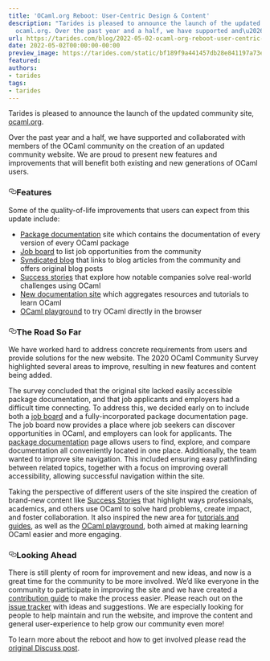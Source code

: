 ```yaml
---
title: 'OCaml.org Reboot: User-Centric Design & Content'
description: "Tarides is pleased to announce the launch of the updated community site,
  ocaml.org. Over the past year and a half, we have supported and\u2026"
url: https://tarides.com/blog/2022-05-02-ocaml-org-reboot-user-centric-design-content
date: 2022-05-02T00:00:00-00:00
preview_image: https://tarides.com/static/bf189f9a441457db28e841197a73e7c5/24883/camel_V3.jpg
featured:
authors:
- tarides
tags:
- tarides
---
```


<p>Tarides is pleased to announce the launch of the updated community site, <a href="https://ocaml.org/">ocaml.org</a>.</p>
<p>Over the past year and a half, we have supported and collaborated with members of the OCaml community on the creation of an updated community website. We are proud to present new features and improvements that will benefit both existing and new generations of OCaml users.</p>
<h3 style="position:relative;"><a href="https://tarides.com/feed.xml#features" aria-label="features permalink" class="anchor before"><svg aria-hidden="true" focusable="false" height="16" version="1.1" viewbox="0 0 16 16" width="16"><path fill-rule="evenodd" d="M4 9h1v1H4c-1.5 0-3-1.69-3-3.5S2.55 3 4 3h4c1.45 0 3 1.69 3 3.5 0 1.41-.91 2.72-2 3.25V8.59c.58-.45 1-1.27 1-2.09C10 5.22 8.98 4 8 4H4c-.98 0-2 1.22-2 2.5S3 9 4 9zm9-3h-1v1h1c1 0 2 1.22 2 2.5S13.98 12 13 12H9c-.98 0-2-1.22-2-2.5 0-.83.42-1.64 1-2.09V6.25c-1.09.53-2 1.84-2 3.25C6 11.31 7.55 13 9 13h4c1.45 0 3-1.69 3-3.5S14.5 6 13 6z"></path></svg></a>Features</h3>
<p>Some of the quality-of-life improvements that users can expect from this update include:</p>
<ul>
<li><a href="https://ocaml.org/packages">Package documentation</a> site which contains the documentation of every version of every OCaml package</li>
<li><a href="https://ocaml.org/opportunities">Job board</a> to list job opportunities from the community</li>
<li><a href="https://ocaml.org/blog">Syndicated blog</a> that links to blog articles from the community and offers original blog posts</li>
<li><a href="https://ocaml.org/success-stories">Success stories</a> that explore how notable companies solve real-world challenges using OCaml</li>
<li><a href="https://ocaml.org/learn">New documentation site</a> which aggregates resources and tutorials to learn OCaml</li>
<li><a href="https://ocaml.org/play">OCaml playground</a> to try OCaml directly in the browser</li>
</ul>
<h3 style="position:relative;"><a href="https://tarides.com/feed.xml#the-road-so-far" aria-label="the road so far permalink" class="anchor before"><svg aria-hidden="true" focusable="false" height="16" version="1.1" viewbox="0 0 16 16" width="16"><path fill-rule="evenodd" d="M4 9h1v1H4c-1.5 0-3-1.69-3-3.5S2.55 3 4 3h4c1.45 0 3 1.69 3 3.5 0 1.41-.91 2.72-2 3.25V8.59c.58-.45 1-1.27 1-2.09C10 5.22 8.98 4 8 4H4c-.98 0-2 1.22-2 2.5S3 9 4 9zm9-3h-1v1h1c1 0 2 1.22 2 2.5S13.98 12 13 12H9c-.98 0-2-1.22-2-2.5 0-.83.42-1.64 1-2.09V6.25c-1.09.53-2 1.84-2 3.25C6 11.31 7.55 13 9 13h4c1.45 0 3-1.69 3-3.5S14.5 6 13 6z"></path></svg></a>The Road So Far</h3>
<p>We have worked hard to address concrete requirements from users and provide solutions for the new website. The 2020 OCaml Community Survey highlighted several areas to improve, resulting in new features and content being added.</p>
<p>The survey concluded that the original site lacked easily accessible package documentation, and that job applicants and employers had a difficult time connecting. To address this, we decided early on to include both a <a href="https://ocaml.org/opportunities">job board</a> and a fully-incorporated package documentation page. The job board now provides a place where job seekers can discover opportunities in OCaml, and employers can look for applicants. The <a href="https://ocaml.org/packages">package documentation</a> page allows users to find, explore, and compare documentation all conveniently located in one place. Additionally, the team wanted to improve site navigation. This included ensuring easy pathfinding between related topics, together with a focus on improving overall accessibility, allowing successful navigation within the site.</p>
<p>Taking the perspective of different users of the site inspired the creation of brand-new content like <a href="https://ocaml.org/success-stories">Success Stories</a> that highlight ways professionals, academics, and others use OCaml to solve hard problems, create impact, and foster collaboration.  It also inspired the new area for <a href="https://ocaml.org/learn/">tutorials and guides</a>, as well as the <a href="https://ocaml.org/play">OCaml playground</a>, both aimed at making learning OCaml easier and more engaging.</p>
<h3 style="position:relative;"><a href="https://tarides.com/feed.xml#looking-ahead" aria-label="looking ahead permalink" class="anchor before"><svg aria-hidden="true" focusable="false" height="16" version="1.1" viewbox="0 0 16 16" width="16"><path fill-rule="evenodd" d="M4 9h1v1H4c-1.5 0-3-1.69-3-3.5S2.55 3 4 3h4c1.45 0 3 1.69 3 3.5 0 1.41-.91 2.72-2 3.25V8.59c.58-.45 1-1.27 1-2.09C10 5.22 8.98 4 8 4H4c-.98 0-2 1.22-2 2.5S3 9 4 9zm9-3h-1v1h1c1 0 2 1.22 2 2.5S13.98 12 13 12H9c-.98 0-2-1.22-2-2.5 0-.83.42-1.64 1-2.09V6.25c-1.09.53-2 1.84-2 3.25C6 11.31 7.55 13 9 13h4c1.45 0 3-1.69 3-3.5S14.5 6 13 6z"></path></svg></a>Looking Ahead</h3>
<p>There is still plenty of room for improvement and new ideas, and now is a great time for the community to be more involved. We&rsquo;d like everyone in the community to participate in improving the site and we have created a <a href="https://github.com/ocaml/ocaml.org/blob/main/CONTRIBUTING.md">contribution guide</a> to make the process easier. Please reach out on the <a href="https://github.com/ocaml/ocaml.org/issues">issue tracker</a> with ideas and suggestions. We are especially looking for people to help maintain and run the website, and improve the content and general user-experience to help grow our community even more!</p>
<p>To learn more about the reboot and how to get involved please read the <a href="https://discuss.ocaml.org/t/v3-ocaml-org-we-are-live/9747">original Discuss post</a>.</p>
